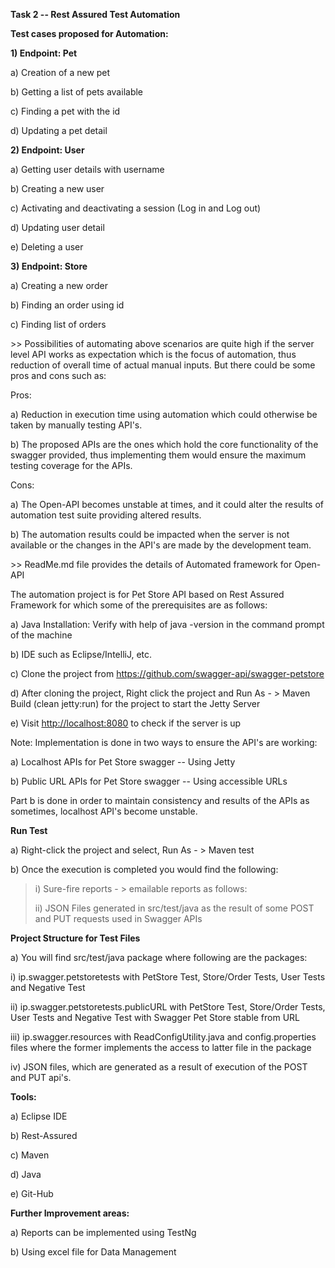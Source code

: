 **Task 2 -- Rest Assured Test Automation**

**Test cases proposed for Automation:**

**1) Endpoint: Pet**

a\) Creation of a new pet

b\) Getting a list of pets available

c\) Finding a pet with the id

d\) Updating a pet detail

**2) Endpoint: User**

a\) Getting user details with username

b\) Creating a new user

c\) Activating and deactivating a session (Log in and Log out)

d\) Updating user detail

e\) Deleting a user

**3) Endpoint: Store**

a\) Creating a new order

b\) Finding an order using id

c\) Finding list of orders

\>\> Possibilities of automating above scenarios are quite high if the
server level API works as expectation which is the focus of automation,
thus reduction of overall time of actual manual inputs. But there could
be some pros and cons such as:

Pros:

a\) Reduction in execution time using automation which could otherwise
be taken by manually testing API's.

b\) The proposed APIs are the ones which hold the core functionality of
the swagger provided, thus implementing them would ensure the maximum
testing coverage for the APIs.

Cons:

a\) The Open-API becomes unstable at times, and it could alter the
results of automation test suite providing altered results.

b\) The automation results could be impacted when the server is not
available or the changes in the API's are made by the development team.

\>\> ReadMe.md file provides the details of Automated framework for
Open-API

The automation project is for Pet Store API based on Rest Assured
Framework for which some of the prerequisites are as follows:

a\) Java Installation: Verify with help of java -version in the command
prompt of the machine

b\) IDE such as Eclipse/IntelliJ, etc.

c\) Clone the project from
<https://github.com/swagger-api/swagger-petstore>

d\) After cloning the project, Right click the project and Run As - \>
Maven Build (clean jetty:run) for the project to start the Jetty Server

e\) Visit <http://localhost:8080> to check if the server is up

Note: Implementation is done in two ways to ensure the API's are
working:

a\) Localhost APIs for Pet Store swagger -- Using Jetty

b\) Public URL APIs for Pet Store swagger -- Using accessible URLs

Part b is done in order to maintain consistency and results of the APIs
as sometimes, localhost API's become unstable.

**Run Test**

a\) Right-click the project and select, Run As - \> Maven test

b\) Once the execution is completed you would find the following:

> i\) Sure-fire reports - \> emailable reports as follows:
>
> ii\) JSON Files generated in src/test/java as the result of some POST
> and PUT requests used in Swagger APIs

**Project Structure for Test Files**

a\) You will find src/test/java package where following are the
packages:

i\) ip.swagger.petstoretests with PetStore Test, Store/Order Tests, User
Tests and Negative Test

ii\) ip.swagger.petstoretests.publicURL with PetStore Test, Store/Order
Tests, User Tests and Negative Test with Swagger Pet Store stable from
URL

iii\) ip.swagger.resources with ReadConfigUtility.java and
config.properties files where the former implements the access to latter
file in the package

iv\) JSON files, which are generated as a result of execution of the
POST and PUT api's.

**Tools:**

a\) Eclipse IDE

b\) Rest-Assured

c\) Maven

d\) Java

e\) Git-Hub

**Further Improvement areas:**

a\) Reports can be implemented using TestNg

b\) Using excel file for Data Management

